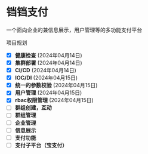 # 铛铛支付

一个面向企业的兼信息展示，用户管理等的多功能支付平台

项目规划

- [x] **健康检查**  (2024年04月14日)
- [x] **集群部署** (2024年04月14日)
- [x] **CI/CD** (2024年04月14日)
- [x] **IOC/DI** (2024年04月15日)
- [x] **统一的参数校验** (2024年04月15日)
- [x] **用户管理**  (2024年04月15日)
- [x] **rbac权限管理** (2024年04月15日)
- [ ] **群组创建，互动**
- [ ] **群组管理**
- [ ] **企业管理**
- [ ] **信息展示**
- [ ] **支付功能**
- [ ] **支付子平台（宝支付）**
